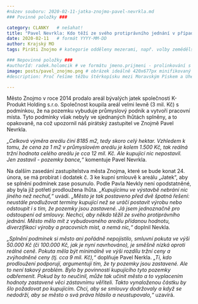 ```yaml
---
#název souboru: 2020-02-11-jatka-znojmo-pavel-nevrkla.md
### Povinné položky ###

category: CLANKY   # nešahat!
title: "Pavel Nevrkla: Kdo těží ze svého protiprávního jednání v případě prodeje pozemků ve Znojmě?"
date: 2020-02-11   # formát YYYY-MM-DD
author: Krajský MO
tags: Piráti Znojmo # kategorie odděleny mezerami, např. volby zemědělství životní-prostředí piráti (viz https://jihomoravsky.pirati.cz/tags/)

### Nepovinné položky ###
#authorId: radek.holomcik # ve formátu jmeno.prijmeni - prolinkování s profilem přes uid
image: posts/pavel_znojmo.png # obrázek ideálně 420x677px minifikovaný přes https://tinypng.com/
#description: Proč řešíme těžbu štěrkopísku mezi Moravským Pískem a Uherským Ostrohem? Podrobné info o celé kauze.

---
```


Město Znojmo v roce 2014 prodalo areál bývalých jatek společnosti K-Produkt Holding s.r.o. Společnost koupila areál velmi levně (3 mil. Kč) s podmínkou, že na pozemku vybuduje průmyslový podnik a vytvoří pracovní místa. Tyto podmínky však nebyly ve sjednaných lhůtách splněny, a to opakovaně, na což upozornil náš pirátský zastupitel ve Znojmě Pavel Nevrkla.

*„Celková výměra areálu činí 8185 m2, tedy skoro celý hektar. Vzhledem k tomu, že cena za 1 m2 v průmyslovém areálu je kolem 1.500 Kč, tak reálná tržní hodnota celého areálu je cca 12 mil. Kč. Ale kupující nic nepostavil. Jen zastavil - pozemky bance,“* komentuje Pavel Nevrkla.

Na dalším zasedání zastupitelstva města Znojma, které se bude konat 24. února, se má probírat i dodatek č. 3 ke kupní smlouvě k areálu „Jatek“, aby se splnění podmínek zase posunulo. Podle Pavla Nevkly není opodstatněné, aby byla již potřetí prodloužena lhůta. *„Kupujícímu ve výstavbě nebrání nic jiného než nechuť,“* uvádí. *„Město je tak postaveno před dvě špatná řešení: neustále prodlužovat termíny kupující než se uráčí postavit výrobu nebo odstoupit i s tím, že pozemky jsou zastavené. Já jsem jednoznačně pro odstoupení od smlouvy. Nechci, aby někdo těžil ze svého protiprávního jednání. Město mělo mít z vybudovaného areálu přidanou hodnotu, diverzifikaci výroby a pracovních míst, a nemá nic,“* doplnil Nevkla.

*„Splnění podmínek si město ani pořádně nepojistilo, smluvní pokuta ve výši 50.000 Kč (či 100.000 Kč, jak je nyní navrhováno), je směšně nízká oproti reálné ceně. Pokuta měla být minimálně ve výši rozdílu tržní ceny a zvýhodněné ceny (tj. cca 9 mil. Kč),“* doplňuje Pavel Nerkla. *„Ti, kdo prodloužení podporují, argumentují tím, že ty pozemky jsou zastavené. Ale to není takový problém. Bylo by povinností kupujícího tyto pozemky odbřemenit. Pokud by to neučinil, může tak učinit město a to vyplacením hodnoty zastavené věci zástavnímu věřiteli. Takto vynaloženou částku by šlo požadovat po kupujícím. Chci, aby se smlouvy dodržovaly a když se nedodrží, aby se město o svá práva hlásilo a neustupovalo,“* uzavírá.
